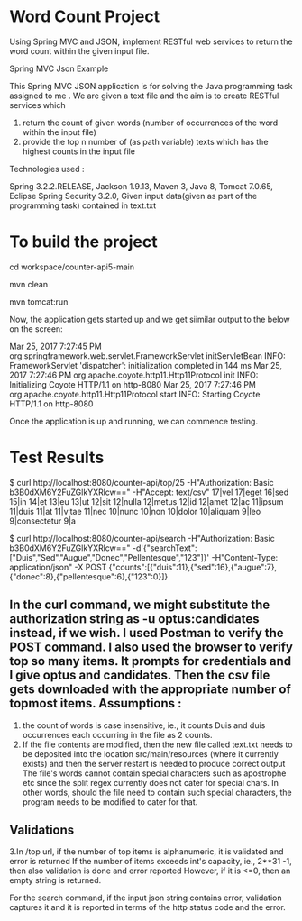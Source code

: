 Word Count Project
==================

Using Spring MVC and JSON, implement RESTful web services to return the word count within the given input file.

Spring MVC Json Example

This Spring MVC JSON application is for solving the Java programming task assigned to me . We are given a text file and the aim is to 
create RESTful services which
1. return the count of given words (number of occurrences of the word within the input file)
2. provide the top n number of (as path variable) texts which has the highest counts in the input file

Technologies used :

Spring 3.2.2.RELEASE, Jackson 1.9.13, Maven 3, Java 8,  Tomcat 7.0.65, Eclipse
Spring Security 3.2.0, Given input data(given as part of the programming task) contained in text.txt

To build the project
====================
cd workspace/counter-api5-main

mvn clean

mvn tomcat:run 

Now, the application gets started up and we get siimilar output to the below on the screen:

Mar 25, 2017 7:27:45 PM org.springframework.web.servlet.FrameworkServlet initServletBean
INFO: FrameworkServlet 'dispatcher': initialization completed in 144 ms
Mar 25, 2017 7:27:46 PM org.apache.coyote.http11.Http11Protocol init
INFO: Initializing Coyote HTTP/1.1 on http-8080
Mar 25, 2017 7:27:46 PM org.apache.coyote.http11.Http11Protocol start
INFO: Starting Coyote HTTP/1.1 on http-8080

Once the application is up and running, we can commence testing. 


Test Results
==============

$ curl http://localhost:8080/counter-api/top/25 -H"Authorization: Basic b3B0dXM6Y2FuZGlkYXRlcw==" -H"Accept: text/csv"
 17|vel 17|eget 16|sed 15|in 14|et 13|eu 13|ut 12|sit 12|nulla 12|metus 12|id 12|amet 12|ac 11|ipsum 11|duis 11|at 11|vitae 11|nec 10|nunc 10|non 10|dolor 10|aliquam 9|leo 9|consectetur 9|a

$ curl http://localhost:8080/counter-api/search -H"Authorization: Basic b3B0dXM6Y2FuZGlkYXRlcw==" -d'{"searchText":["Duis","Sed","Augue","Donec","Pellentesque","123"]}' -H"Content-Type: application/json" -X POST {"counts":[{"duis":11},{"sed":16},{"augue":7},{"donec":8},{"pellentesque":6},{"123":0}]}

In the curl command, we might substitute the authorization string as -u optus:candidates instead, if we wish.
I used Postman to verify the POST command.
I also used the browser to verify top so many items. It prompts for credentials and I give optus and candidates. Then
the csv file gets downloaded with the appropriate number of topmost items.
Assumptions :
-------------
1. the count of words is case insensitive, ie., it counts Duis and duis occurrences each occurring in the file as 2 counts.
2. If the file contents are modified, then the new file called text.txt needs to be deposited into the location src/main/resources (where it currently exists) and then the server restart is needed to produce correct output
The file's words cannot contain special characters such as apostrophe etc since the split regex currently does not cater for special chars. In other words, should the file need to contain such special characters, the program needs to be modified to cater for that.


Validations
-----------
3.In /top url, if the number of top items is alphanumeric, it is validated and error is returned
If the number of items exceeds int's capacity, ie., 2**31 -1, then also validation is done and error reported
However, if it is <=0, then an empty string is returned.


For the search command, if the input json string contains error, validation captures it and it is reported in terms of the http status code and the error.
 
